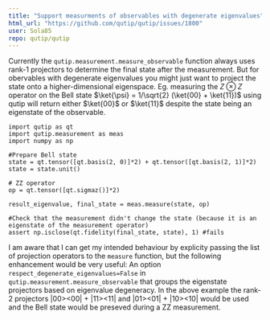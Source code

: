 ```yaml
---
title: "Support measurments of observables with degenerate eigenvalues"
html_url: "https://github.com/qutip/qutip/issues/1800"
user: Sola85
repo: qutip/qutip
---
```


Currently the `qutip.measurement.measure_observable` function always uses rank-1 projectors to determine the final state after the measurement. But for obervables with degenerate eigenvalues you might just want to project the state onto a higher-dimensional eigenspace. Eg. measuring the $Z \otimes Z$ operator on the Bell state $\ket{\psi} = 1/\sqrt{2} (\ket{00} + \ket{11})$ using qutip will return either $\ket{00}$ or $\ket{11}$ despite the state being an eigenstate of the observable.
```
import qutip as qt
import qutip.measurement as meas
import numpy as np

#Prepare Bell state
state = qt.tensor([qt.basis(2, 0)]*2) + qt.tensor([qt.basis(2, 1)]*2)
state = state.unit()

# ZZ operator
op = qt.tensor([qt.sigmaz()]*2)

result_eigenvalue, final_state = meas.measure(state, op)

#Check that the measurement didn't change the state (because it is an eigenstate of the measurement operator)
assert np.isclose(qt.fidelity(final_state, state), 1) #fails
```

I am aware that I can get my intended behaviour by explicity passing the list of projection operators to the `measure` function, but the following enhancement would be very useful:
An option `respect_degenerate_eigenvalues=False` in `qutip.measurement.measure_observable` that groups the eigenstate projectors based on eigenvalue degeneracy. In the above example the rank-2 projectors |00><00| + |11><11| and |01><01| + |10><10| would be used and the Bell state would be preseved during a ZZ measurement.